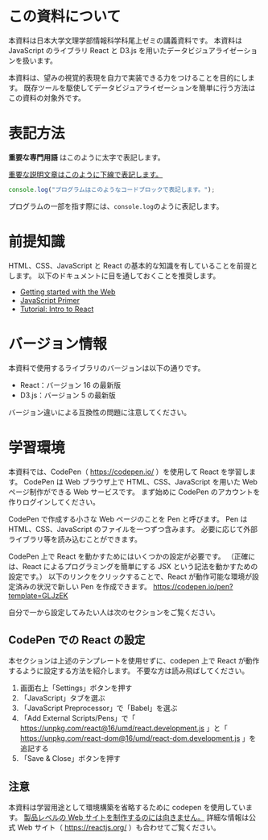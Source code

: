 # この資料について

本資料は日本大学文理学部情報科学科尾上ゼミの講義資料です。
本資料は JavaScript のライブラリ React と D3.js を用いたデータビジュアライゼーションを扱います。

本資料は、望みの視覚的表現を自力で実装できる力をつけることを目的にします。
既存ツールを駆使してデータビジュアライゼーションを簡単に行う方法はこの資料の対象外です。

# 表記方法

**重要な専門用語** はこのように太字で表記します。

<u>重要な説明文章はこのように下線で表記します。</u>

```javascript
console.log("プログラムはこのようなコードブロックで表記します。");
```

プログラムの一部を指す際には、`console.log`のように表記します。

# 前提知識

HTML、CSS、JavaScript と React の基本的な知識を有していることを前提とします。
以下のドキュメントに目を通しておくことを推奨します。

- [Getting started with the Web](https://developer.mozilla.org/en-US/docs/Learn/Getting_started_with_the_web)
- [JavaScript Primer](https://jsprimer.net/)
- [Tutorial: Intro to React](https://reactjs.org/tutorial/tutorial.html)

# バージョン情報

本資料で使用するライブラリのバージョンは以下の通りです。

- React：バージョン 16 の最新版
- D3.js：バージョン 5 の最新版

バージョン違いによる互換性の問題に注意してください。

# 学習環境

本資料では、CodePen（ https://codepen.io/ ）を使用して React を学習します。
CodePen は Web ブラウザ上で HTML、CSS、JavaScript を用いた Web ページ制作ができる Web サービスです。
まず始めに CodePen のアカウントを作りログインしてください。

CodePen で作成する小さな Web ページのことを Pen と呼びます。
Pen は HTML、CSS、JavaScript のファイルを一つずつ含みます。
必要に応じて外部ライブラリ等を読み込むことができます。

CodePen 上で React を動かすためにはいくつかの設定が必要です。
（正確には、React によるプログラミングを簡単にする JSX という記法を動かすための設定です。）
以下のリンクをクリックすることで、React が動作可能な環境が設定済みの状況で新しい Pen を作成できます。
https://codepen.io/pen?template=GLJzEK

自分で一から設定してみたい人は次のセクションをご覧ください。

## CodePen での React の設定

本セクションは上述のテンプレートを使用せずに、codepen 上で React が動作するように設定する方法を紹介します。
不要な方は読み飛ばしてください。

1. 画面右上「Settings」ボタンを押す
1. 「JavaScript」タブを選ぶ
1. 「JavaScript Preprocessor」で「Babel」を選ぶ
1. 「Add External Scripts/Pens」で「 https://unpkg.com/react@16/umd/react.development.js 」と「 https://unpkg.com/react-dom@16/umd/react-dom.development.js 」を追記する
1. 「Save & Close」ボタンを押す

## 注意

本資料は学習用途として環境構築を省略するために codepen を使用しています。
<u>製品レベルの Web サイトを制作するのには向きません。</u>
詳細な情報は公式 Web サイト（ https://reactjs.org/ ）も合わせてご覧ください。
